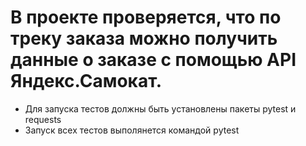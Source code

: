 #  В проекте проверяется, что по треку заказа можно получить данные о заказе с помощью API Яндекс.Самокат.
- Для запуска тестов должны быть установлены пакеты pytest и requests
- Запуск всех тестов выполянется командой pytest